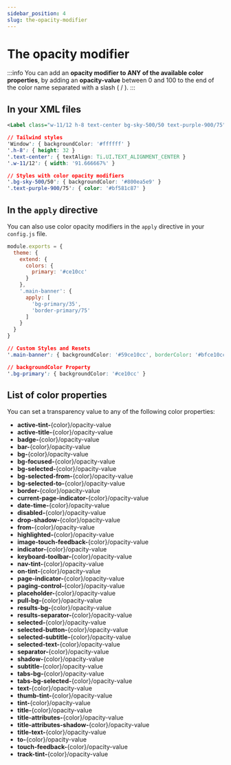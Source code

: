 ```yaml
---
sidebar_position: 4
slug: the-opacity-modifier
---
```


# The opacity modifier

:::info
You can add an **opacity modifier to ANY of the available color properties**, by adding an **opacity-value** between 0 and 100 to the end of the color name separated with a slash ( / ).
:::

## In your XML files

```xml
<Label class="w-11/12 h-8 text-center bg-sky-500/50 text-purple-900/75">My Button</Label>
```

```css
// Tailwind styles
'Window': { backgroundColor: '#ffffff' }
'.h-8': { height: 32 }
'.text-center': { textAlign: Ti.UI.TEXT_ALIGNMENT_CENTER }
'.w-11/12': { width: '91.666667%' }

// Styles with color opacity modifiers
'.bg-sky-500/50': { backgroundColor: '#800ea5e9' }
'.text-purple-900/75': { color: '#bf581c87' }
```

## In the `apply` directive
You can also use color opacity modifiers in the `apply` directive in your `config.js` file.

```js title="./purgetss/config.js"
module.exports = {
  theme: {
    extend: {
      colors: {
        primary: '#ce10cc'
      }
    },
    '.main-banner': {
      apply: [
        'bg-primary/35',
        'border-primary/75'
      ]
    }
  }
}
```

```css title="Generated classes"
// Custom Styles and Resets
'.main-banner': { backgroundColor: '#59ce10cc', borderColor: '#bfce10cc' }

// backgroundColor Property
'.bg-primary': { backgroundColor: '#ce10cc' }
```

## List of color properties
You can set a transparency value to any of the following color properties:

- **active-tint-**{color}/opacity-value
- **active-title-**{color}/opacity-value
- **badge-**{color}/opacity-value
- **bar-**{color}/opacity-value
- **bg-**{color}/opacity-value
- **bg-focused-**{color}/opacity-value
- **bg-selected-**{color}/opacity-value
- **bg-selected-from-**{color}/opacity-value
- **bg-selected-to-**{color}/opacity-value
- **border-**{color}/opacity-value
- **current-page-indicator-**{color}/opacity-value
- **date-time-**{color}/opacity-value
- **disabled-**{color}/opacity-value
- **drop-shadow-**{color}/opacity-value
- **from-**{color}/opacity-value
- **highlighted-**{color}/opacity-value
- **image-touch-feedback-**{color}/opacity-value
- **indicator-**{color}/opacity-value
- **keyboard-toolbar-**{color}/opacity-value
- **nav-tint-**{color}/opacity-value
- **on-tint-**{color}/opacity-value
- **page-indicator-**{color}/opacity-value
- **paging-control-**{color}/opacity-value
- **placeholder-**{color}/opacity-value
- **pull-bg-**{color}/opacity-value
- **results-bg-**{color}/opacity-value
- **results-separator-**{color}/opacity-value
- **selected-**{color}/opacity-value
- **selected-button-**{color}/opacity-value
- **selected-subtitle-**{color}/opacity-value
- **selected-text-**{color}/opacity-value
- **separator-**{color}/opacity-value
- **shadow-**{color}/opacity-value
- **subtitle-**{color}/opacity-value
- **tabs-bg-**{color}/opacity-value
- **tabs-bg-selected-**{color}/opacity-value
- **text-**{color}/opacity-value
- **thumb-tint-**{color}/opacity-value
- **tint-**{color}/opacity-value
- **title-**{color}/opacity-value
- **title-attributes-**{color}/opacity-value
- **title-attributes-shadow-**{color}/opacity-value
- **title-text-**{color}/opacity-value
- **to-**{color}/opacity-value
- **touch-feedback-**{color}/opacity-value
- **track-tint-**{color}/opacity-value
